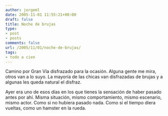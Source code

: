 ```yaml
---
author: jorgeml
date: 2005-11-01 11:55:21+00:00
draft: false
title: Noche de brujas
type: 
- post
- posts
comments: false
url: /2005/11/01/noche-de-brujas/
tags:
- todo a cien
---
```


Camino por Gran Vía disfrazado para la ocasión. Alguna gente me mira, otros van a lo suyo. La mayoría de las chicas van disfrazadas de brujas y a algunas les queda natural el disfraz.

Ayer era uno de esos días en los que tienes la sensación de haber pasado antes por ahí. Misma situación, mismo comportamiento, mismo escenario, mismo actor. Como si no hubiera pasado nada. Como si el tiempo diera vueltas, como un hamster en la rueda.
